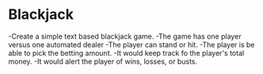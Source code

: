 # Blackjack

-Create a simple text based blackjack game.
-The game has one player versus one automated dealer
-The player can stand or hit.
-The player is be able to pick the betting amount.
-It would keep track fo the player's total money.
-It would alert the player of wins, losses, or busts.
 

